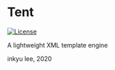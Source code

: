 
# Tent
[![License](https://img.shields.io/crates/l/tent)](LICENSE)

A lightweight XML template engine

inkyu lee, 2020
